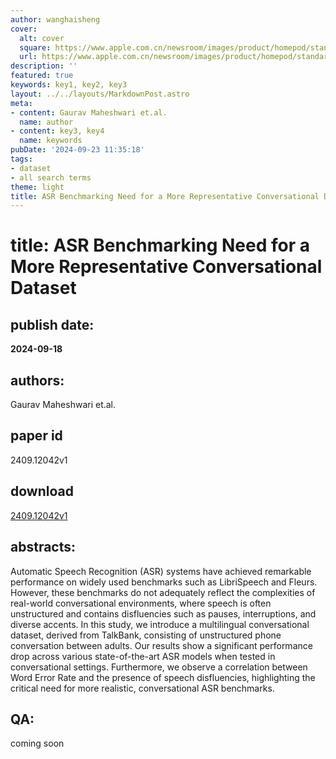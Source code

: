 ```yaml
---
author: wanghaisheng
cover:
  alt: cover
  square: https://www.apple.com.cn/newsroom/images/product/homepod/standard/Apple-HomePod-hero-230118_big.jpg.large_2x.jpg
  url: https://www.apple.com.cn/newsroom/images/product/homepod/standard/Apple-HomePod-hero-230118_big.jpg.large_2x.jpg
description: ''
featured: true
keywords: key1, key2, key3
layout: ../../layouts/MarkdownPost.astro
meta:
- content: Gaurav Maheshwari et.al.
  name: author
- content: key3, key4
  name: keywords
pubDate: '2024-09-23 11:35:18'
tags:
- dataset
- all search terms
theme: light
title: ASR Benchmarking Need for a More Representative Conversational Dataset
---
```


# title: ASR Benchmarking Need for a More Representative Conversational Dataset 
## publish date: 
**2024-09-18** 
## authors: 
  Gaurav Maheshwari et.al. 
## paper id
2409.12042v1
## download
[2409.12042v1](http://arxiv.org/abs/2409.12042v1)
## abstracts:
Automatic Speech Recognition (ASR) systems have achieved remarkable performance on widely used benchmarks such as LibriSpeech and Fleurs. However, these benchmarks do not adequately reflect the complexities of real-world conversational environments, where speech is often unstructured and contains disfluencies such as pauses, interruptions, and diverse accents. In this study, we introduce a multilingual conversational dataset, derived from TalkBank, consisting of unstructured phone conversation between adults. Our results show a significant performance drop across various state-of-the-art ASR models when tested in conversational settings. Furthermore, we observe a correlation between Word Error Rate and the presence of speech disfluencies, highlighting the critical need for more realistic, conversational ASR benchmarks.
## QA:
coming soon
